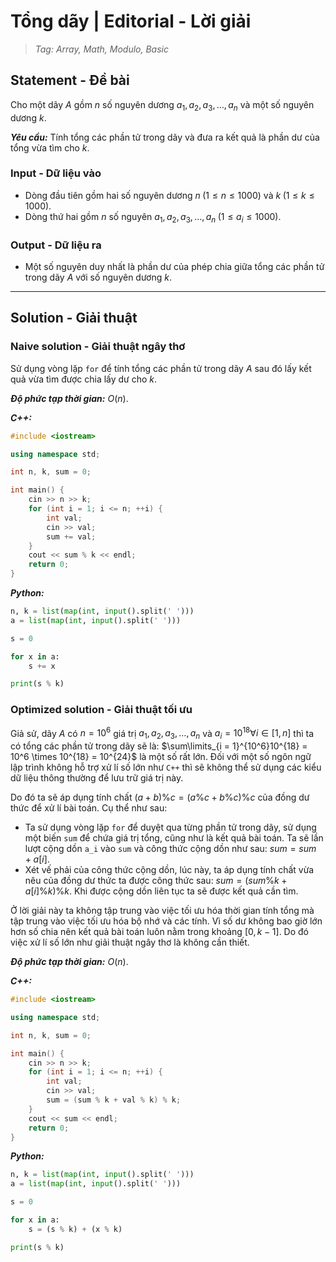 
# Tổng dãy | Editorial - Lời giải

> *Tag: Array, Math, Modulo, Basic*

## Statement - Đề bài

Cho một dãy $A$ gồm $n$ số nguyên dương $a_1, a_2, a_3, \ldots, a_n$ và một số nguyên dương $k$.

***Yêu cầu:*** Tính tổng các phần tử trong dãy và đưa ra kết quả là phần dư của tổng vừa tìm cho $k$.

### Input - Dữ liệu vào

- Dòng đầu tiên gồm hai số nguyên dương $n \; (1 \le n \le 1000)$ và $k \; (1 \le k \le 1000)$.
- Dòng thứ hai gồm $n$ số nguyên $a_1, a_2, a_3, \ldots, a_n \; (1 \le a_i \le 1000)$.

### Output - Dữ liệu ra

- Một số nguyên duy nhất là phần dư của phép chia giữa tổng các phần tử trong dãy $A$ với số nguyên dương $k$.

---

## Solution - Giải thuật

### Naive solution - Giải thuật ngây thơ

Sử dụng vòng lặp `for` để tính tổng các phần tử trong dãy $A$ sau đó lấy kết quả vừa tìm được chia lấy dư cho $k$.

***Độ phức tạp thời gian:*** $O(n)$.

***C++:***

```cpp
#include <iostream>

using namespace std;

int n, k, sum = 0;

int main() {
    cin >> n >> k;
    for (int i = 1; i <= n; ++i) {
        int val;
        cin >> val;
        sum += val;
    }
    cout << sum % k << endl;
    return 0;
}
```

***Python:***

```py
n, k = list(map(int, input().split(' ')))
a = list(map(int, input().split(' ')))

s = 0

for x in a:
    s += x

print(s % k)
```

### Optimized solution - Giải thuật tối ưu

Giả sử, dãy $A$ có $n = 10^6$ giá trị $a_1, a_2, a_3, \ldots, a_n$ và $a_i = 10^{18} \forall i \in [1, n]$ thì ta có tổng các phần tử trong dãy sẽ là: $\sum\limits_{i = 1}^{10^6}10^{18} = 10^6 \times 10^{18} = 10^{24}$ là một số rất lớn. Đối với một số ngôn ngữ lập trình không hỗ trợ xử lí số lớn như `C++` thì sẽ không thể sử dụng các kiểu dữ liệu thông thường để lưu trữ giá trị này.

Do đó ta sẽ áp dụng tính chất $(a + b) \% c = (a \% c + b \% c) \% c$ của đồng dư thức để xử lí bài toán. Cụ thể như sau:

- Ta sử dụng vòng lặp `for` để duyệt qua từng phần tử trong dãy, sử dụng một biến `sum` để chứa giá trị tổng, cũng như là kết quả bài toán. Ta sẽ lần lượt cộng dồn `a_i` vào `sum` và công thức cộng dồn như sau: $sum = sum + a[i]$.
- Xét vế phải của công thức cộng dồn, lúc này, ta áp dụng tính chất vừa nêu của đồng dư thức ta được công thức sau: $sum = (sum \% k + a[i] \% k) \% k$. Khi được cộng dồn liên tục ta sẽ được kết quả cần tìm.

Ở lời giải này ta không tập trung vào việc tối ưu hóa thời gian tính tổng mà tập trung vào việc tối ưu hóa bộ nhớ và các tính. Vì số dư không bao giờ lớn hơn số chia nên kết quả bài toán luôn nằm trong khoảng $[0, k - 1]$. Do đó việc xử lí số lớn như giải thuật ngây thơ là không cần thiết.

***Độ phức tạp thời gian:*** $O(n)$.

***C++:***

```cpp
#include <iostream>

using namespace std;

int n, k, sum = 0;

int main() {
    cin >> n >> k;
    for (int i = 1; i <= n; ++i) {
        int val;
        cin >> val;
        sum = (sum % k + val % k) % k;
    }
    cout << sum << endl;
    return 0;
}
```

***Python:***

```py
n, k = list(map(int, input().split(' ')))
a = list(map(int, input().split(' ')))

s = 0

for x in a:
    s = (s % k) + (x % k)

print(s % k)
```
